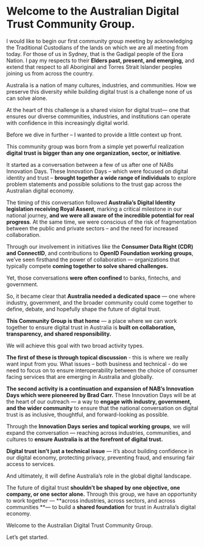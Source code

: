 # Welcome to the Australian Digital Trust Community Group.

I would like to begin our first community group meeting by acknowledging the Traditional Custodians of the lands on which we are all meeting from today. For those of us in Sydney, that is the Gadigal people of the Eora Nation. I pay my respects to their **Elders past, present, and emerging,** and extend that respect to all Aboriginal and Torres Strait Islander peoples joining us from across the country.
 
Australia is a nation of many cultures, industries, and communities. How we preserve this diversity while building digital trust is a challenge none of us can solve alone.
 
At the heart of this challenge is a shared vision for digital trust— one that ensures our diverse communities, industries, and institutions can operate with confidence in this increasingly digital world.
 
Before we dive in further – I wanted to provide a little context up front.
 
This community group was born from a simple yet powerful realization **digital trust is bigger than any one organization, sector, or initiative**.
 
It started as a conversation between a few of us after one of NABs Innovation Days.  These Innovation Days – which were focused on digital identity and trust – **brought together a wide range of individuals** to explore problem statements and possible solutions to the trust gap across the Australian digital economy.
 
The timing of this conversation followed **Australia’s Digital Identity legislation receiving Royal Assent**, marking a critical milestone in our national journey, **and we were all aware of the incredible potential for real progress**. At the same time, we were conscious of the risk of fragmentation between the public and private sectors – and the need for increased collaboration.
 
Through our involvement in initiatives like the **Consumer Data Right (CDR) and ConnectID**, and contributions to **OpenID Foundation working groups**, we’ve seen firsthand the power of collaboration — organizations that typically compete **coming together to solve shared challenges.**
 
Yet, those conversations **were often confined** to banks, fintechs, and government.

So, it became clear that **Australia needed a dedicated space** — one where industry, government, and the broader community could come together to define, debate, and hopefully shape the future of digital trust.
 
**This Community Group is that home** — a place where we can work together to ensure digital trust in Australia is **built on collaboration, transparency, and shared responsibility.**
 
We will achieve this goal with two broad activity types.
 
**The first of these is through topical discussion** - this is where we really want input from you. What issues – both business and technical  - do we need to focus on to ensure interoperability between the choice of consumer facing services that are emerging in Australia and globally.
 
**The second activity is a continuation and expansion of NAB’s Innovation Days which were pioneered by Brad Carr.** These Innovation Days will be at the heart of our outreach — a way to **engage with industry, government, and the wider community** to ensure that the national conversation on digital trust is as inclusive, thoughtful, and forward-looking as possible.

Through the **Innovation Days series and topical working groups**, we will expand the conversation — reaching across industries, communities, and cultures to **ensure Australia is at the forefront of digital trust.**
 
**Digital trust isn’t just a technical issue** — it’s about building confidence in our digital economy, protecting privacy, preventing fraud, and ensuring fair access to services.
 
And ultimately, it will define Australia’s role in the global digital landscape.
 
The future of digital trust **shouldn’t be shaped by one objective, one company, or one sector alone.** Through this group, we have an opportunity to work together — **across industries, across sectors, and across communities **— to build a **shared foundation** for trust in Australia’s digital economy.
 
Welcome to the Australian Digital Trust Community Group.

Let’s get started.